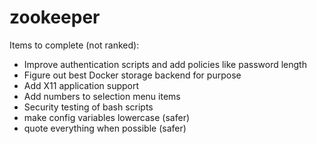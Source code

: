 zookeeper
=========

Items to complete (not ranked):

* Improve authentication scripts and add policies like password length
* Figure out best Docker storage backend for purpose
* Add X11 application support
* Add numbers to selection menu items
* Security testing of bash scripts
* make config variables lowercase (safer)
* quote everything when possible (safer)
